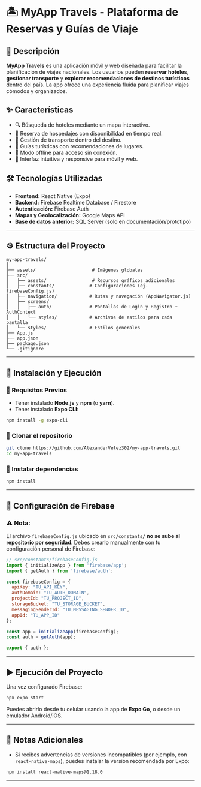 
# 🏝️ MyApp Travels - Plataforma de Reservas y Guías de Viaje

## 📖 Descripción
**MyApp Travels** es una aplicación móvil y web diseñada para facilitar la planificación de viajes nacionales. Los usuarios pueden **reservar hoteles**, **gestionar transporte** y **explorar recomendaciones de destinos turísticos** dentro del país. La app ofrece una experiencia fluida para planificar viajes cómodos y organizados.

## ✨ Características
- 🔍 Búsqueda de hoteles mediante un mapa interactivo.
- 🏨 Reserva de hospedajes con disponibilidad en tiempo real.
- 🚗 Gestión de transporte dentro del destino.
- 📍 Guías turísticas con recomendaciones de lugares.
- 📶 Modo offline para acceso sin conexión.
- 📱 Interfaz intuitiva y responsive para móvil y web.

## 🛠️ Tecnologías Utilizadas
- **Frontend:** React Native (Expo)
- **Backend:** Firebase Realtime Database / Firestore
- **Autenticación:** Firebase Auth
- **Mapas y Geolocalización:** Google Maps API
- **Base de datos anterior:** SQL Server (solo en documentación/prototipo)

---

## ⚙️ Estructura del Proyecto

```
my-app-travels/
│
├── assets/                     # Imágenes globales
├── src/
│   ├── assets/                 # Recursos gráficos adicionales
│   ├── constants/             # Configuraciones (ej. firebaseConfig.js)
│   ├── navigation/            # Rutas y navegación (AppNavigator.js)
│   ├── screens/
│   │   ├── auth/              # Pantallas de Login y Registro + AuthContext
│   │   └── styles/            # Archivos de estilos para cada pantalla
│   └── styles/                # Estilos generales
├── App.js
├── app.json
├── package.json
└── .gitignore
```

---

## 🚀 Instalación y Ejecución

### 🔹 Requisitos Previos
- Tener instalado **Node.js** y **npm** (o **yarn**).
- Tener instalado **Expo CLI**:
```bash
npm install -g expo-cli
```

### 🔹 Clonar el repositorio
```bash
git clone https://github.com/AlexanderVelez302/my-app-travels.git
cd my-app-travels
```

### 🔹 Instalar dependencias
```bash
npm install
```

---

## 🔐 Configuración de Firebase

### ⚠️ Nota:
El archivo `firebaseConfig.js` ubicado en `src/constants/` **no se sube al repositorio por seguridad**. Debes crearlo manualmente con tu configuración personal de Firebase:

```javascript
// src/constants/firebaseConfig.js
import { initializeApp } from 'firebase/app';
import { getAuth } from 'firebase/auth';

const firebaseConfig = {
  apiKey: "TU_API_KEY",
  authDomain: "TU_AUTH_DOMAIN",
  projectId: "TU_PROJECT_ID",
  storageBucket: "TU_STORAGE_BUCKET",
  messagingSenderId: "TU_MESSAGING_SENDER_ID",
  appId: "TU_APP_ID"
};

const app = initializeApp(firebaseConfig);
const auth = getAuth(app);

export { auth };
```

---

## ▶️ Ejecución del Proyecto

Una vez configurado Firebase:

```bash
npx expo start
```

Puedes abrirlo desde tu celular usando la app de **Expo Go**, o desde un emulador Android/iOS.

---

## 🧾 Notas Adicionales

- Si recibes advertencias de versiones incompatibles (por ejemplo, con `react-native-maps`), puedes instalar la versión recomendada por Expo:
```bash
npm install react-native-maps@1.18.0
```

---